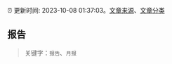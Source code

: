 :alarm_clock: 更新时间: 2023-10-08 01:37:03。[文章来源](/README.md)、[文章分类](/TAGS.md)

## 报告


> 关键字：`报告`、`月报`



